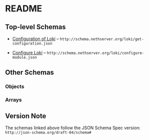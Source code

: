 # README

## Top-level Schemas

* [Configuration of Loki](./get-configuration.md "Retrieve the configuration of loki instance") – `http://schema.nethserver.org/loki/get-configuration.json`

* [Configure Loki](./configure-module.md "Configure Loki instance") – `http://schema.nethserver.org/loki/configure-module.json`

## Other Schemas

### Objects



### Arrays



## Version Note

The schemas linked above follow the JSON Schema Spec version: `http://json-schema.org/draft-04/schema#`
